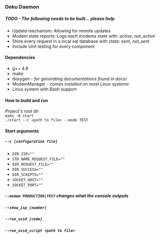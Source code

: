 ### Deku Daemon
##### TODO - The following needs to be built... please help
- Update mechanism: Allowing for remote updates
- Modem state reports: Logs each modems state with: _active_, _not_active_
- Store every request in a local sql database with state: _sent_, _not_sent_
- Include Unit testing for every component
#### Dependencies
- g++ 4.8
- make
- doxygen - _for generating documentations found in docs/_
- ModemManager - _comes installed on most Linux systems_
- Linux system with Bash support
#### How to build and run
_Project's root dir_\
`make -B start`\
`./start --c <path to file> --mode TEST`
#### Start arguments
##### `--c [configuration file]`
* `DIR_ISP=""`
* `STD_NAME_REQUEST_FILE=""`
* `DIR_REQUEST_FILE=""`
* `DIR_SUCCESS=""`
* `DIR_SCRIPTS=""`
* `SOCKET_HOST=""`
* `SOCKET_PORT=""`
##### `--modem PRODUCTION|TEST` _changes what the console outputs_
##### `--show_isp [number]`
##### `--run_ussd [code]`
##### `--run_ussd_script <path to file>`

